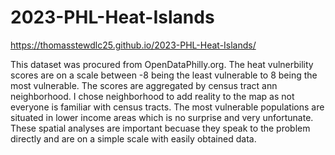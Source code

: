 # 2023-PHL-Heat-Islands
https://thomasstewdlc25.github.io/2023-PHL-Heat-Islands/

This dataset was procured from OpenDataPhilly.org. The heat vulnerbility scores are on a scale between -8 being the least vulnerable to 8 being the most vulnerable. The scores are aggregated by census tract ann neighborhood. I chose neighborhood to add reality to the map as not everyone is familiar with census tracts. The most vulnerable populations are situated in lower income areas which is no surprise and very unfortunate. These spatial analyses are important becuase they speak to the problem directly and are on a simple scale with easily obtained data.
